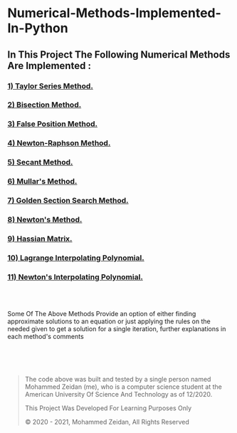 # Numerical-Methods-Implemented-In-Python
## In This Project The Following Numerical Methods Are Implemented :
### <a href="https://github.com/Mezo0099/Numerical-Methods/blob/main/Taylor-Series.py" >1) Taylor Series Method. </a></br>
### <a href="https://github.com/Mezo0099/Numerical-Methods/blob/main/Bisection-Method.py"> 2) Bisection Method. </a></br>
### <a href="https://github.com/Mezo0099/Numerical-Methods/blob/main/False-Position-Method.py"> 3) False Position Method. </a></br>
### <a href="https://github.com/Mezo0099/Numerical-Methods/blob/main/Newton-Raphson-Method.py"> 4) Newton-Raphson Method. </a></br>
### <a href="https://github.com/Mezo0099/Numerical-Methods/blob/main/Secant-Method.py"> 5) Secant Method. </a></br>
### <a href="https://github.com/Mezo0099/Numerical-Methods/blob/main/Mullar's-Method.py"> 6) Mullar's Method. </a></br>
### <a href="https://github.com/Mezo0099/Numerical-Methods/blob/main/Golden-Section-Search-Method.py"> 7) Golden Section Search Method. </a></br>
### <a href="https://github.com/Mezo0099/Numerical-Methods/blob/main/Newton's-Method.py"> 8) Newton's Method. </a></br>
### <a href="https://github.com/Mezo0099/Numerical-Methods/blob/main/Hussian-Matrix.py"> 9) Hassian Matrix. </a></br>
### <a href="https://github.com/Mezo0099/Numerical-Methods/blob/main/Lagrange-Interpolating-Polynomial.py"> 10) Lagrange Interpolating Polynomial. </a></br>
### <a href="https://github.com/Mezo0099/Numerical-Methods/blob/main/Newton's-Interpolating-Polynomial.py"> 11) Newton's Interpolating Polynomial. </a></br>

</br></br>
<p>Some Of The Above Methods Provide an option of either finding approximate solutions to an equation or just applying the rules on the needed given to get a solution for a single iteration, further explanations in each method's comments </p>

</br></br></br>
<blockquote>
  <p>The code above was built and tested by a single person named Mohammed Zeidan (me), who is a computer science student at the American University Of Science And Technology as of 12/2020. </p>
  <p>This Project Was Developed For Learning Purposes Only</p>
  <p>&copy; 2020 - 2021, Mohammed Zeidan, All Rights Reserved</p>
</blockquote>

